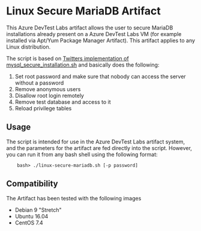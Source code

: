 # Linux Secure MariaDB Artifact

This Azure DevTest Labs artifact allows the user to secure MariaDB installations already present on a Azure DevTest Labs VM (for example installed via Apt/Yum Package Manager Artifact). This artifact applies to any Linux distribution.

The script is based on [Twitters implementation of mysql_secure_installation.sh](https://github.com/twitter/mysql/blob/master/scripts/mysql_secure_installation.sh) and basically does the following:

1. Set root password and make sure that nobody can access the server without a password
2. Remove anonymous users
3. Disallow root login remotely
4. Remove test database and access to it
5. Reload privilege tables

## Usage

The script is intended for use in the Azure DevTest Labs artifact system, and the parameters for the artifact are fed directly
into the script. However, you can run it from any bash shell using the following format:

        bash> ./linux-secure-mariadb.sh [-p password]  

## Compatibility

The Artifact has been tested with the following images

* Debian 9 "Stretch"
* Ubuntu 16.04
* CentOS 7.4
